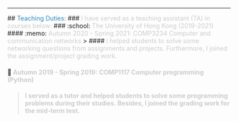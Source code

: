 <hr>
## <a id="td"></a> <span style="color: #2E8BC0;">Teaching Duties: </span>
### <span style="color: #cccccc;"> I have served as a teaching assistant (TA) in courses below:</span>  
### :school: <span style="color: #cccccc;">The University of Hong Kong (2019-2021)</span>
#### :memo: <span style="color: #cccccc;">Autumn 2020 - Spring 2021: COMP3234 Computer and communication networks</span>
> #### <span style="color: #cccccc;"> I helped students to solve some networking questions from assignments and projects. Furthermore, I joined the assignment/project grading work.</span>  

#### :memo: <span style="color: #cccccc;">Autumn 2019 - Spring 2019: COMP1117  Computer programming (Python)</span>
> #### <span style="color: #cccccc;"> I served as a tutor and helped students to solve some programming problems during their studies. Besides, I joined the grading work for the mid-term test.</span>  
